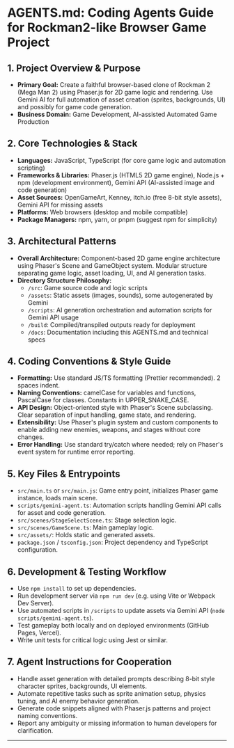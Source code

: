 # AGENTS.md: Coding Agents Guide for Rockman2-like Browser Game Project

## 1. Project Overview & Purpose
- **Primary Goal:** Create a faithful browser-based clone of Rockman 2 (Mega Man 2) using Phaser.js for 2D game logic and rendering. Use Gemini AI for full automation of asset creation (sprites, backgrounds, UI) and possibly for game code generation.
- **Business Domain:** Game Development, AI-assisted Automated Game Production

## 2. Core Technologies & Stack
- **Languages:** JavaScript, TypeScript (for core game logic and automation scripting)
- **Frameworks & Libraries:** Phaser.js (HTML5 2D game engine), Node.js + npm (development environment), Gemini API (AI-assisted image and code generation)
- **Asset Sources:** OpenGameArt, Kenney, itch.io (free 8-bit style assets), Gemini API for missing assets
- **Platforms:** Web browsers (desktop and mobile compatible)
- **Package Managers:** npm, yarn, or pnpm (suggest npm for simplicity)

## 3. Architectural Patterns
- **Overall Architecture:** Component-based 2D game engine architecture using Phaser's Scene and GameObject system. Modular structure separating game logic, asset loading, UI, and AI generation tasks.
- **Directory Structure Philosophy:**
  - `/src`: Game source code and logic scripts
  - `/assets`: Static assets (images, sounds), some autogenerated by Gemini
  - `/scripts`: AI generation orchestration and automation scripts for Gemini API usage
  - `/build`: Compiled/transpiled outputs ready for deployment
  - `/docs`: Documentation including this AGENTS.md and technical specs

## 4. Coding Conventions & Style Guide
- **Formatting:** Use standard JS/TS formatting (Prettier recommended). 2 spaces indent.
- **Naming Conventions:** camelCase for variables and functions, PascalCase for classes. Constants in UPPER_SNAKE_CASE.
- **API Design:** Object-oriented style with Phaser's Scene subclassing. Clear separation of input handling, game state, and rendering.
- **Extensibility:** Use Phaser's plugin system and custom components to enable adding new enemies, weapons, and stages without core changes.
- **Error Handling:** Use standard try/catch where needed; rely on Phaser's event system for runtime error reporting.

## 5. Key Files & Entrypoints
- `src/main.ts` or `src/main.js`: Game entry point, initializes Phaser game instance, loads main scene.
- `scripts/gemini-agent.ts`: Automation scripts handling Gemini API calls for asset and code generation.
- `src/scenes/StageSelectScene.ts`: Stage selection logic.
- `src/scenes/GameScene.ts`: Main gameplay logic.
- `src/assets/`: Holds static and generated assets.
- `package.json` / `tsconfig.json`: Project dependency and TypeScript configuration.

## 6. Development & Testing Workflow
- Use `npm install` to set up dependencies.
- Run development server via `npm run dev` (e.g. using Vite or Webpack Dev Server).
- Use automated scripts in `/scripts` to update assets via Gemini API (`node scripts/gemini-agent.ts`).
- Test gameplay both locally and on deployed environments (GitHub Pages, Vercel).
- Write unit tests for critical logic using Jest or similar.

## 7. Agent Instructions for Cooperation
- Handle asset generation with detailed prompts describing 8-bit style character sprites, backgrounds, UI elements.
- Automate repetitive tasks such as sprite animation setup, physics tuning, and AI enemy behavior generation.
- Generate code snippets aligned with Phaser.js patterns and project naming conventions.
- Report any ambiguity or missing information to human developers for clarification.

---
